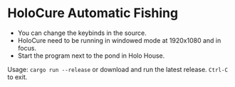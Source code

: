 # HoloCure Automatic Fishing

- You can change the keybinds in the source.
- HoloCure need to be running in windowed mode at 1920x1080 and in focus.
- Start the program next to the pond in Holo House.

Usage: `cargo run --release` or download and run the latest release. 
`Ctrl-C` to exit.